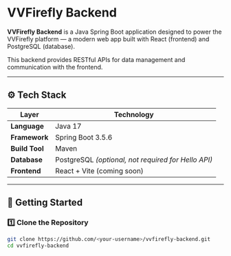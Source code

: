 # VVFirefly Backend

**VVFirefly Backend** is a Java Spring Boot application designed to power the VVFirefly platform — a modern web app built with React (frontend) and PostgreSQL (database).

This backend provides RESTful APIs for data management and communication with the frontend.

---

## ⚙️ Tech Stack

| Layer | Technology |
|--------|-------------|
| **Language** | Java 17 |
| **Framework** | Spring Boot 3.5.6 |
| **Build Tool** | Maven |
| **Database** | PostgreSQL *(optional, not required for Hello API)* |
| **Frontend** | React + Vite (coming soon) |

---

## 🚀 Getting Started

### 1️⃣ Clone the Repository
```bash
git clone https://github.com/<your-username>/vvfirefly-backend.git
cd vvfirefly-backend
